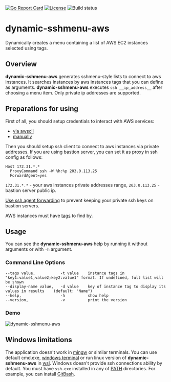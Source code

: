 [![Go Report Card](https://goreportcard.com/badge/github.com/LuciferInLove/dynamic-sshmenu-aws)](https://goreportcard.com/report/github.com/LuciferInLove/dynamic-sshmenu-aws)
[![License](https://img.shields.io/badge/license-MIT-red.svg)](./LICENSE.md)
![Build status](https://github.com/LuciferInLove/dynamic-sshmenu-aws/workflows/Build/badge.svg)

# dynamic-sshmenu-aws

Dynamically creates a menu containing a list of AWS EC2 instances selected using tags.

## Overview

**dynamic-sshmenu-aws** generates sshmenu-style lists to connect to aws instances. It searches instances by aws instances tags that you can define as arguments. **dynamic-sshmenu-aws** executes `ssh __ip_address__` after choosing a menu item. Only private ip addresses are supported.

## Preparations for using

First of all, you should setup credentials to interact with AWS services:
* [via awscli](https://docs.aws.amazon.com/cli/latest/userguide/cli-chap-welcome.html)
* [manually](https://docs.aws.amazon.com/sdk-for-go/v1/developer-guide/configuring-sdk.html#specifying-credentials)

Then you should setup ssh client to connect to aws instances via private addresses. If you are using bastion server, you can set it as proxy in ssh config as follows:

```
Host 172.31.*.*
  ProxyCommand ssh -W %h:%p 203.0.113.25
  ForwardAgent=yes
```

`172.31.*.*` - your aws instances private addresses range, `203.0.113.25` - bastion server public ip.

[Use ssh agent forwarding](https://developer.github.com/v3/guides/using-ssh-agent-forwarding/) to prevent keeping your private ssh keys on bastion servers.

AWS instances must have [tags](https://docs.aws.amazon.com/AWSEC2/latest/UserGuide/Using_Tags.html) to find by.

## Usage

You can see the **dynamic-sshmenu-aws** help by running it without arguments or with `-h` argument.

### Command Line Options

	--tags value,           -t value    instance tags in "key1:value1,value2;key2:value1" format. If undefined, full list will be shown
    --display-name value,   -d value    key of instance tag to display its values in results    (default: "Name")
    --help,                 -h          show help
    --version,              -v          print the version

### Demo

![dynamic-sshmenu-aws](https://user-images.githubusercontent.com/34190954/87670302-2d67c600-c778-11ea-9bbd-89f72203c672.gif)

## Windows limitations

The application doesn't work in [mingw](http://www.mingw.org/) or similar terminals. You can use default cmd.exe, [windows terminal](https://github.com/microsoft/terminal) or run linux version of **dynamic-sshmenu-aws** in [wsl](https://docs.microsoft.com/en/windows/wsl/install-win10). Windows doesn't provide ssh connections ability by default. You must have `ssh.exe` installed in any of [PATH](https://docs.microsoft.com/en-us/windows/win32/shell/user-environment-variables) directories. For example, you can install [GitBash](https://gitforwindows.org/).
